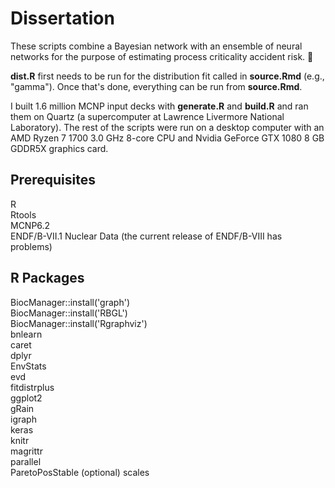 # Dissertation

These scripts combine a Bayesian network with an ensemble of neural networks for the purpose of estimating process criticality accident risk. 🤯

**dist.R** first needs to be run for the distribution fit called in **source.Rmd** (e.g., "gamma"). Once that's done, everything can be run from **source.Rmd**.

I built 1.6 million MCNP input decks with **generate.R** and **build.R** and ran them on Quartz (a supercomputer at Lawrence Livermore National Laboratory). The rest of the scripts were run on a desktop computer with an AMD Ryzen 7 1700 3.0 GHz 8-core CPU and Nvidia GeForce GTX 1080 8 GB GDDR5X graphics card.

## Prerequisites
R  
Rtools  
MCNP6.2  
ENDF/B-VII.1 Nuclear Data (the current release of ENDF/B-VIII has problems)  

## R Packages
BiocManager::install('graph')  
BiocManager::install('RBGL')  
BiocManager::install('Rgraphviz')  
bnlearn  
caret  
dplyr  
EnvStats  
evd  
fitdistrplus  
ggplot2  
gRain  
igraph  
keras  
knitr  
magrittr  
parallel  
ParetoPosStable (optional)
scales  
